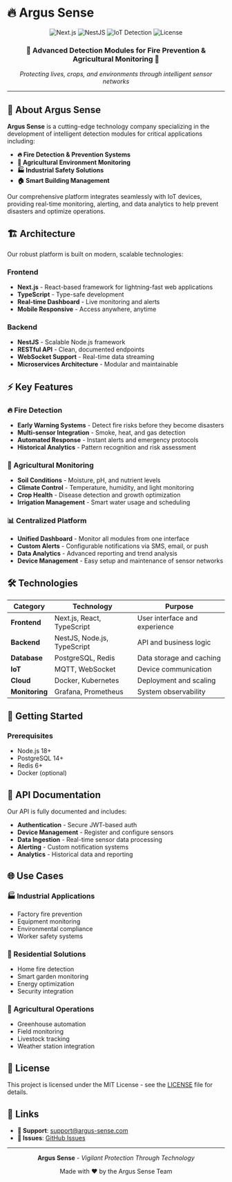 # 🔥 Argus Sense

<div align="center">
  <img src="https://img.shields.io/badge/Built%20with-Next.js-black?style=for-the-badge&logo=next.js" alt="Next.js">
  <img src="https://img.shields.io/badge/API-NestJS-ea2845?style=for-the-badge&logo=nestjs" alt="NestJS">
  <img src="https://img.shields.io/badge/Focus-IoT%20Detection-green?style=for-the-badge" alt="IoT Detection">
  <img src="https://img.shields.io/badge/License-MIT-blue?style=for-the-badge" alt="License">
</div>

<div align="center">
  <h3>🌾 Advanced Detection Modules for Fire Prevention & Agricultural Monitoring 🌾</h3>
  <p><em>Protecting lives, crops, and environments through intelligent sensor networks</em></p>
</div>

---

## 🚀 About Argus Sense

**Argus Sense** is a cutting-edge technology company specializing in the development of intelligent detection modules for critical applications including:

- **🔥 Fire Detection & Prevention Systems**
- **🌱 Agricultural Environment Monitoring**
- **🏭 Industrial Safety Solutions**
- **🏠 Smart Building Management**

Our comprehensive platform integrates seamlessly with IoT devices, providing real-time monitoring, alerting, and data analytics to help prevent disasters and optimize operations.

## 🏗️ Architecture

Our robust platform is built on modern, scalable technologies:

### Frontend
- **Next.js** - React-based framework for lightning-fast web applications
- **TypeScript** - Type-safe development
- **Real-time Dashboard** - Live monitoring and alerts
- **Mobile Responsive** - Access anywhere, anytime

### Backend
- **NestJS** - Scalable Node.js framework
- **RESTful API** - Clean, documented endpoints
- **WebSocket Support** - Real-time data streaming
- **Microservices Architecture** - Modular and maintainable

## ⚡ Key Features

### 🔥 Fire Detection
- **Early Warning Systems** - Detect fire risks before they become disasters
- **Multi-sensor Integration** - Smoke, heat, and gas detection
- **Automated Response** - Instant alerts and emergency protocols
- **Historical Analytics** - Pattern recognition and risk assessment

### 🌾 Agricultural Monitoring
- **Soil Conditions** - Moisture, pH, and nutrient levels
- **Climate Control** - Temperature, humidity, and light monitoring
- **Crop Health** - Disease detection and growth optimization
- **Irrigation Management** - Smart water usage and scheduling

### 📊 Centralized Platform
- **Unified Dashboard** - Monitor all modules from one interface
- **Custom Alerts** - Configurable notifications via SMS, email, or push
- **Data Analytics** - Advanced reporting and trend analysis
- **Device Management** - Easy setup and maintenance of sensor networks

## 🛠️ Technologies

| Category | Technology | Purpose |
|----------|------------|---------|
| **Frontend** | Next.js, React, TypeScript | User interface and experience |
| **Backend** | NestJS, Node.js, TypeScript | API and business logic |
| **Database** | PostgreSQL, Redis | Data storage and caching |
| **IoT** | MQTT, WebSocket | Device communication |
| **Cloud** | Docker, Kubernetes | Deployment and scaling |
| **Monitoring** | Grafana, Prometheus | System observability |

## 🚦 Getting Started

### Prerequisites
- Node.js 18+ 
- PostgreSQL 14+
- Redis 6+
- Docker (optional)

## 📡 API Documentation

Our API is fully documented and includes:

- **Authentication** - Secure JWT-based auth
- **Device Management** - Register and configure sensors
- **Data Ingestion** - Real-time sensor data processing
- **Alerting** - Custom notification systems
- **Analytics** - Historical data and reporting

## 🌐 Use Cases

### 🏭 Industrial Applications
- Factory fire prevention
- Equipment monitoring
- Environmental compliance
- Worker safety systems

### 🏡 Residential Solutions
- Home fire detection
- Smart garden monitoring
- Energy optimization
- Security integration

### 🌾 Agricultural Operations
- Greenhouse automation
- Field monitoring
- Livestock tracking
- Weather station integration

## 📄 License

This project is licensed under the MIT License - see the [LICENSE](LICENSE) file for details.

## 🔗 Links

- **💬 Support**: [support@argus-sense.com](mailto:argus.sense.suporte@gmail.com)
- **🐛 Issues**: [GitHub Issues](https://github.com/argus-sense/platform/issues)

---

<div align="center">
  <p>
    <strong>Argus Sense</strong> - <em>Vigilant Protection Through Technology</em>
  </p>
  <p>
    Made with ❤️ by the Argus Sense Team
  </p>
</div>
